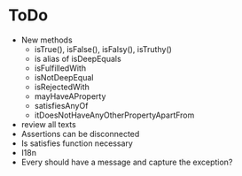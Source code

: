 # ToDo

* New methods
  * isTrue(), isFalse(), isFalsy(), isTruthy()
  * is alias of isDeepEquals
  * isFulfilledWith
  * isNotDeepEqual
  * isRejectedWith
  * mayHaveAProperty
  * satisfiesAnyOf
  * itDoesNotHaveAnyOtherPropertyApartFrom
* review all texts
* Assertions can be disconnected
* Is satisfies function necessary
* I18n
* Every should have a message and capture the exception?
